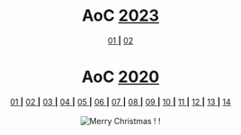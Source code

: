 
<h1></h1>
<h1 align="center" >AoC <a href="https://adventofcode.com/2023" title="Why not try it yourself ! ?" >2023</a></h1>

<p align="center"> 
  <a align="center" href="https://github.com/theatina/AoC-Advent-of-Code/tree/main/2023/Day%2001%20Trebuchet" > 01 </a> <b>|</b> 
  <a align="center" href="https://github.com/theatina/AoC-Advent-of-Code/tree/main/2023" > 02 </a> 

<h1></h1>
<h1 align="center" >AoC <a href="https://adventofcode.com/2020" title="Why not try it yourself ! ?" >2020</a></h1>

<p align="center"> 
  <a align="center" href="https://github.com/theatina/AoC-Advent-of-Code/tree/main/2020/Day%2001%20Report%20Repair" > 01 </a> <b>|</b> 
  <a align="center" href="https://github.com/theatina/AoC-Advent-of-Code/tree/main/2020/Day%2002%20Password%20Philosophy" > 02 </a> <b>|</b> 
  <a align="center" href="https://github.com/theatina/AoC-Advent-of-Code/tree/main/2020/Day%2003%20Toboggan%20Trajectory" > 03 </a> <b>|</b> 
  <a align="center" href="https://github.com/theatina/AoC-Advent-of-Code/tree/main/2020/Day%2004%20Passport%20Processing" > 04 </a> <b>|</b> 
  <a align="center" href="https://github.com/theatina/AoC-Advent-of-Code/tree/main/2020/Day%2005%20Binary%20Boarding" > 05 </a> <b>|</b> 
  <a align="center" href="https://github.com/theatina/AoC-Advent-of-Code/tree/main/2020/Day%2006%20Custom%20Customs" > 06 </a> <b>|</b> 
  <a align="center" href="https://github.com/theatina/AoC-Advent-of-Code/tree/main/2020/Day%2007%20Handy%20Haversacks" > 07 </a> <b>|</b> 
  <a align="center" href="https://github.com/theatina/AoC-Advent-of-Code/tree/main/2020/Day%2008%20Handheld%20Halting" > 08 </a> <b>|</b> 
  <a align="center" href="https://github.com/theatina/AoC-Advent-of-Code/tree/main/2020/Day%2009%20Encoding%20Error" > 09 </a> <b>|</b> 
  <a align="center" href="https://github.com/theatina/AoC-Advent-of-Code/tree/main/2020/Day%2010%20Adapter%20Array" > 10 </a> <b>|</b> 
  <a align="center" href="https://github.com/theatina/AoC-Advent-of-Code/tree/main/2020/Day%2011%20Seating%20System" > 11 </a> <b>|</b> 
  <a align="center" href="https://github.com/theatina/AoC-Advent-of-Code/tree/main/2020/Day%2012%20Rain%20Risk" > 12 </a> <b>|</b>
  <a align="center" href="https://github.com/theatina/AoC-Advent-of-Code/tree/main/2020/Day%2013%20Shuttle%20Search" > 13 </a> <b>|</b>
  <a align="center" href="https://github.com/theatina/AoC-Advent-of-Code/tree/main/2020/Day%2014%20Docking%20Data" > 14 </a> 
   
   
  <br>
  <br>
  
  <img align="center" src="https://dingyue.ws.126.net/BuNX9FJm398SNOdEEf2dtfLhucHnioRSW3uDofbjxHOSq1545365357224.gif" title="Merry Christmas ! !">
 
  <br>
<p align="center">


<!-- ![Advent of Code](https://adventofcode.com/2020 "Why not try it yourself ! ?") Days in Python -->
